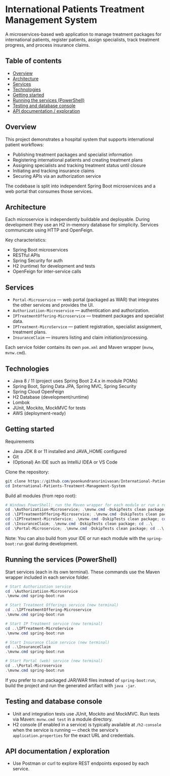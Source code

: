 # International Patients Treatment Management System

 A microservices-based web application to manage treatment packages for international patients, register patients, assign specialists, track treatment progress, and process insurance claims.

 ## Table of contents

 - [Overview](#overview)
 - [Architecture](#architecture)
 - [Services](#services)
 - [Technologies](#technologies)
 - [Getting started](#getting-started)
 - [Running the services (PowerShell)](#running-the-services-powershell)
 - [Testing and database console](#testing-and-database-console)
 - [API documentation / exploration](#api-documentation--exploration)

 ## Overview

 This project demonstrates a hospital system that supports international patient workflows:

 - Publishing treatment packages and specialist information
 - Registering international patients and creating treatment plans
 - Assigning specialists and tracking treatment status until closure
 - Initiating and tracking insurance claims
 - Securing APIs via an authorization service

 The codebase is split into independent Spring Boot microservices and a web portal that consumes those services.

 ## Architecture

 Each microservice is independently buildable and deployable. During development they use an H2 in-memory database for simplicity. Services communicate using HTTP and OpenFeign.

 Key characteristics:

 - Spring Boot microservices
 - RESTful APIs
 - Spring Security for auth
 - H2 (runtime) for development and tests
 - OpenFeign for inter-service calls

 ## Services

 - `Portal-Microservice` — web portal (packaged as WAR) that integrates the other services and provides the UI.
 - `Authorizatiion-Microservice` — authentication and authorization.
 - `IPTreatmentOffering-Microservice` — treatment packages and specialist data.
 - `IPTreatment-MicroService` — patient registration, specialist assignment, treatment plans.
 - `InsuranceClaim` — insurers listing and claim initiation/processing.

 Each service folder contains its own `pom.xml` and Maven wrapper (`mvnw`, `mvnw.cmd`).

 ## Technologies

 - Java 8 / 11 (project uses Spring Boot 2.4.x in module POMs)
 - Spring Boot, Spring Data JPA, Spring MVC, Spring Security
 - Spring Cloud OpenFeign
 - H2 Database (development/runtime)
 - Lombok
 - JUnit, Mockito, MockMVC for tests
 - AWS (deployment-ready)

 ## Getting started

 Requirements

 - Java JDK 8 or 11 installed and JAVA_HOME configured
 - Git
 - (Optional) An IDE such as IntelliJ IDEA or VS Code

 Clone the repository:

 ```powershell
 git clone https://github.com/poonkundransrinivasan/International-Patients-Treatment-Management-System.git
 cd International-Patients-Treatment-Management-System
 ```

 Build all modules (from repo root):

 ```powershell
 # Windows PowerShell: run the Maven wrapper for each module or run a root-level build if you prefer
 cd .\Authorizatiion-Microservice; .\mvnw.cmd -DskipTests clean package; cd ..\
 cd .\IPTreatmentOffering-Microservice; .\mvnw.cmd -DskipTests clean package; cd ..\
 cd .\IPTreatment-MicroService; .\mvnw.cmd -DskipTests clean package; cd ..\
 cd .\InsuranceClaim; .\mvnw.cmd -DskipTests clean package; cd ..\
 cd .\Portal-Microservice; .\mvnw.cmd -DskipTests clean package; cd ..\
 ```

 Note: You can also build from your IDE or run each module with the `spring-boot:run` goal during development.

 ## Running the services (PowerShell)

 Start services (each in its own terminal). These commands use the Maven wrapper included in each service folder.

 ```powershell
 # Start Authorization service
 cd .\Authorizatiion-Microservice
 .\mvnw.cmd spring-boot:run

 # Start Treatment Offerings service (new terminal)
 cd ..\IPTreatmentOffering-Microservice
 .\mvnw.cmd spring-boot:run

 # Start IP Treatment service (new terminal)
 cd ..\IPTreatment-MicroService
 .\mvnw.cmd spring-boot:run

 # Start Insurance Claim service (new terminal)
 cd ..\InsuranceClaim
 .\mvnw.cmd spring-boot:run

 # Start Portal (web) service (new terminal)
 cd ..\Portal-Microservice
 .\mvnw.cmd spring-boot:run
 ```

 If you prefer to run packaged JAR/WAR files instead of `spring-boot:run`, build the project and run the generated artifact with `java -jar`.

 ## Testing and database console

 - Unit and integration tests use JUnit, Mockito and MockMVC. Run tests via Maven: `mvnw.cmd test` in a module directory.
 - H2 console (if enabled in a service) is typically available at `/h2-console` when the service is running — check the service's `application.properties` for the exact URL and credentials.

 ## API documentation / exploration

 - Use Postman or curl to explore REST endpoints exposed by each service.

